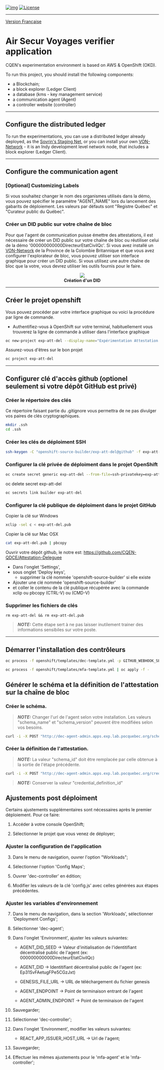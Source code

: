 [![img](https://img.shields.io/badge/Lifecycle-Experimental-339999)](https://www.quebec.ca/gouv/politiques-orientations/vitrine-numeriqc/accompagnement-des-organismes-publics/demarche-conception-services-numeriques)
[![License](https://img.shields.io/badge/Licence-LiLiQ--R-blue)](/LICENSE_EN)

---
[Version Française](README_fr_CA.md)

# Air Secur Voyages verifier application 

CQEN's experimentation environment is based on AWS & OpenShift (OKD).

To run this project, you should install the following components: 

- a Blockchain; 
- a block explorer (Ledger Client)
- a database (kms - key management service)
- a communication agent (Agent)
- a controller website (controller)

---

## Configure the distributed ledger 

To run the experimentations, you can use a distributed ledger already deployed, as the [Sovrin's Staging Net](https://sovrin.org), or you can install your own [VON-Network](https://github.com/bcgov/von-network) - it is an Indy development level network node, that includes a block explorer (Ledger Client). 

---
## Configure the communication agent 

### [Optional] Customizing Labels


Si vous souhaitez changer le nom des organismes utilisés dans la démo, vous pouvez spécifier le paramètre "AGENT_NAME" lors du lancement des gabarits de déploiement. Les valeurs par défauts sont "Registre Québec" et "Curateur public du Québec".

### Créer un DID public sur votre chaîne de bloc

Pour que l'agent de communication puisse émettre des attestations, il est nécessaire de créer un DID public sur votre chaîne de bloc ou réutiliser celui de la démo '000000000000DirecteurEtatCivilQc'. Si vous avez installé un [VON-Network](https://github.com/bcgov/von-network) de la Province de la Colombie Britannique et que vous avez configurer l'explorateur de bloc, vous pouvez utiliser son interface graphique pour créer un DID public. Si vous utilisez une autre chaîne de bloc que la votre, vous devrez utiliser les outils fournis pour le faire.

<p align="center">
  <img src="../../images/NewDID.png" label="Explorateur de bloc" />

  <br>
  <b>Création d'un DID</b>
</p>

---

## Créer le projet openshift

Vous pouvez procéder par votre interface graphique ou voici la procédure par ligne de commande.

- Authentifiez-vous à OpenShift sur votre terminal, habituellement vous trouverez la ligne de commande à utiliser dans l'interface graphique

```bash
oc new-project exp-att-del --display-name="Expérimentation Attestation Déléguée" --description="Expérimentation sur l'Attestation Déléguée en verifiable credential"
```

Assurez-vous d'êtres sur le bon projet

```bash
oc project exp-att-del
```

---

## Configurer clé d'accès github (optionel seulement si votre dépôt GitHub est privé)

### Créer le répertoire des clés

Ce répertoire faisant partie du .gitignore vous permettra de ne pas divulger vos paires de clés cryptographiques.

```bash
mkdir .ssh
cd .ssh
```

### Créer les clés de déploiment SSH

```bash
ssh-keygen -C "openshift-source-builder/exp-att-del@github" -f exp-att-del -N ''
```

### Configurer la clé privée de déploiment dans le projet OpenShift

```bash
oc create secret generic exp-att-del --from-file=ssh-privatekey=exp-att-del --type=kubernetes.io/ssh-auth
```

oc delete secret exp-att-del

```bash
oc secrets link builder exp-att-del
```

### Configurer la clé publique de déploiment dans le projet GitHub

Copier la clé sur Windows

```bash
xclip -sel c < exp-att-del.pub
```

Copier la clé sur Mac OSX

```bash
cat exp-att-del.pub | pbcopy
```

Ouvrir votre dépôt github, le notre est: https://github.com/CQEN-QDCE/Attestation-Deleguee

- Dans l'onglet 'Settings',
- sous onglet 'Deploy keys',
  - supprimer la clé nommée 'openshift-source-builder' si elle existe
- Ajouter une clé nommée 'openshift-source-builder'
- et coller le contenu de la clé publique récupérée avec la commande xclip ou pbcopy (CTRL-V) ou (CMD-V)

### Supprimer les fichiers de clés

```
rm exp-att-del && rm exp-att-del.pub
```
> **_NOTE:_** Cette étape sert à ne pas laisser inutilement trainer des informations sensibiles sur votre poste.
---

## Démarrer l'installation des contrôleurs

```bash
oc process -f openshift/templates/dec-template.yml -p GITHUB_WEBHOOK_SECRET='$(cat .ssh/exp-att-del)' | oc apply -f -
```

```bash
oc process -f openshift/templates/mfa-template.yml | oc apply -f -
```

## Générer le schéma et la définition de l'attestation sur la chaîne de bloc

### Créer le schéma.
> **_NOTE:_** Changer l'url de l'agent selon votre installation. Les valeurs "schema_name" et "schema_version" peuvent être modifiées selon vos besoins.
```bash
curl -i -X POST "http://dec-agent-admin.apps.exp.lab.pocquebec.org/schemas" -H "accept: application/json" -H "X-Api-Key: " -H "Content-Type: application/json-patch+json" -d "{\"schema_name\": \"IQNIDENTITE\",\"schema_version\":\"1.0\",\"attributes\":[\"holder.id\",\"holder.type\",\"issuanceDate\",\"expirationDate\",\"credentialSubject.id\",\"credentialSubject.firstNames\",\"credentialSubject.lastName\",\"credentialSubject.gender\",\"credentialSubject.birthplace\",\"credentialSubject.birthDate\",\"credentialSubject.fatherFullName\",\"credentialSubject.motherFullName\",\"credentialSubject.registrationNumber\",\"credentialSubject.photo\"]}"
```

### Créer la définition de l'attestation.
> **_NOTE:_** La valeur "schema_id" doit être remplacée par celle obtenue à la sortie de l'étape précédente.
```bash
curl -i -X POST "http://dec-agent-admin.apps.exp.lab.pocquebec.org/credential-definitions" -H "accept: application/json" -H "X-Api-Key: " -H "Content-Type: application/json-patch+json" -d "{\"support_revocation\": false,\"tag\": \"Identite-IQN\",\"schema_id\": "Ep31SvFAetugFPe5CGzJxt:2:IQNIDENTITE:1.0"}"
```
> **_NOTE:_** Conserver la valeur "credential_definition_id"

## Ajustements post déploiment
Certains ajustements supplémentaires sont nécessaires après le premier déploiement. Pour ce faire:

1. Accéder à votre console OpenShift;

2. Sélectionner le projet que vous venez de déployer;

### Ajuster la configuration de l'application
3. Dans le menu de navigation, ouvrer l'option "Workloads";

4. Sélectionner l'option 'Config Maps';

5. Ouvrer 'dec-controller' en édition; 

6. Modifier les valeurs de la clé 'config.js' avec celles générées aux étapes précédentes.

### Ajuster les variables d'environnement

7. Dans le menu de navigation, dans la section 'Workloads', sélectionner 'Deployment Configs';

8. Sélectionner 'dec-agent';

9. Dans l'onglet 'Environment', ajuster les valeurs suivantes:

    * AGENT_DID_SEED -> Valeur d'initialisation de l'identitifiant décentralisé public de l'agent (ex: 000000000000DirecteurEtatCivilQc)

    * AGENT_DID -> Identitifiant décentralisé public de l'agent (ex: Ep31SvFAetugFPe5CGzJxt)

    * GENESIS_FILE_URL -> URL de téléchargement du fichier genesis

    * AGENT_ENDPOINT -> Point de terminaison entrant de l'agent

    * AGENT_ADMIN_ENDPOINT -> Point de terminaison de l'agent

10. Sauvegarder;

11. Sélectionner 'dec-controller';

12. Dans l'onglet 'Environment', modifier les valeurs suivantes:

    * REACT_APP_ISSUER_HOST_URL -> Url de l'agent;

13. Sauvegarder;

14. Effectuer les mêmes ajustements pour le 'mfa-agent' et le 'mfa-controller';
